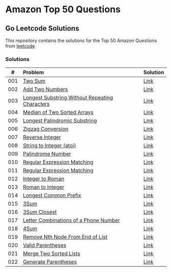# Amazon Top 50 Questions
## Go Leetcode Solutions

This repository contains the solutions for the Top 50 Amazon Questions from [leetcode](https://leetcode.com/problem-list/top-amazon-questions/)

### Solutions

|#    | Problem |Solution|
|:---:|:--------|:-------|
| 001 |[Two Sum](https://leetcode.com/problems/two-sum/)|[Link](https://github.com/albertopformoso/go-leetcode/blob/main/001-two-sum/001-two-sum.md)|
| 002 | [Add Two Numbers](https://leetcode.com/problems/add-two-numbers/) | [Link](https://github.com/albertopformoso/go-leetcode/blob/main/002-add-two-numbers/002-add-two-numbers.md)
| 003 | [Longest Substring Without Repeating Characters](https://leetcode.com/problems/longest-substring-without-repeating-characters/) | [Link](https://github.com/albertopformoso/go-leetcode/blob/main/003-longest-substring-without-repeating-characters/003-longest-substring-without-repeating-characters.md)
| 004 | [Median of Two Sorted Arrays](https://leetcode.com/problems/median-of-two-sorted-arrays/) | [Link](https://github.com/albertopformoso/go-leetcode/blob/main/004-median-of-two-sorted-arrays/004-median-of-two-sorted-arrays.md)
| 005 | [Longest Palindromic Substring](https://leetcode.com/problems/longest-palindromic-substring/) | [Link](https://github.com/albertopformoso/go-leetcode/blob/main/005-longest-palindromic-substring/005-longest-palindromic-substring.md)
| 006 | [Zigzag Conversion](https://leetcode.com/problems/zigzag-conversion/) | [Link](https://github.com/albertopformoso/go-leetcode/blob/main/006-zigzag-conversion/006-zigzag-conversion.md)
| 007 | [Reverse Integer](https://leetcode.com/problems/reverse-integer/) | [Link](https://github.com/albertopformoso/go-leetcode/blob/main/007-reverse-integer/007-reverse-integer.md)
| 008 | [String to Integer (atoi)](https://leetcode.com/problems/string-to-integer-atoi/) | [Link](https://github.com/albertopformoso/go-leetcode/blob/main/008-string-to-integer-(atoi)/008-string-to-integer-(atoi).md)
| 009 | [Palindrome Number](https://leetcode.com/problems/palindrome-number/) | [Link](https://github.com/albertopformoso/go-leetcode/blob/main/009-palindrome-number/009-palindrome-number.md)
| 010 | [Regular Expression Matching](https://leetcode.com/problems/regular-expression-matching/) | [Link](https://github.com/albertopformoso/go-leetcode/blob/main/010-regular-expression-matching/010-regular-expression-matching.md)
| 011 | [Regular Expression Matching](https://leetcode.com/problems/container-with-most-water/) | [Link](https://github.com/albertopformoso/go-leetcode/blob/main/011-container-with-most-water/011-container-with-most-water.md)
| 012 | [Integer to Roman](https://leetcode.com/problems/integer-to-roman/) | [Link](https://github.com/albertopformoso/go-leetcode/blob/main/012-integer-to-roman/012-integer-to-roman.md)
| 013 | [Roman to Integer](https://leetcode.com/problems/roman-to-integer/) | [Link](https://github.com/albertopformoso/go-leetcode/blob/main/013-roman-to-integer/013-roman-to-integer.md)
| 014 | [Longest Common Prefix](https://leetcode.com/problems/longest-common-prefix/) | [Link](https://github.com/albertopformoso/go-leetcode/blob/main/014-longest-common-prefix/014-longest-common-prefix.md)
| 015 | [3Sum](https://leetcode.com/problems/3sum/) | [Link](https://github.com/albertopformoso/go-leetcode/blob/main/015-3sum/015-3sum.md) |
| 016 | [3Sum Closest](https://leetcode.com/problems/3sum-closest/) | [Link](https://github.com/albertopformoso/go-leetcode/blob/main/016-3sum-closest/016-3sum-closest.md) |
| 017 | [Letter Combinations of a Phone Number](https://leetcode.com/problems/letter-combinations-of-a-phone-number/) | [Link](https://github.com/albertopformoso/go-leetcode/blob/main/017-letter-combinations-of-a-phone-number/017-letter-combinations-of-a-phone-number.md) |
| 018 | [4Sum](https://leetcode.com/problems/4sum/) | [Link](https://github.com/albertopformoso/go-leetcode/blob/main/018-4sum/018-4sum.md) |
| 019 | [Remove Nth Node From End of List](https://leetcode.com/problems/remove-nth-node-from-end-of-list/) | [Link](https://github.com/albertopformoso/go-leetcode/blob/main/019-remove-nth-node-from-end-of-list/019-remove-nth-node-from-end-of-list.md) |
| 020 | [Valid Parentheses](https://leetcode.com/problems/valid-parentheses/) | [Link](https://github.com/albertopformoso/go-leetcode/blob/main/020-valid-parentheses/020-valid-parentheses.md) |
| 021 | [Merge Two Sorted Lists](https://leetcode.com/problems/merge-two-sorted-lists/) | [Link](https://github.com/albertopformoso/go-leetcode/blob/main/021-merge-two-sorted-lists/021-merge-two-sorted-lists.md) |
| 022 | [Generate Parentheses](https://leetcode.com/problems/generate-parentheses/) | [Link](https://github.com/albertopformoso/go-leetcode/blob/main/022-generate-parentheses/022-generate-parentheses.md) |

